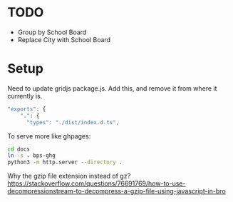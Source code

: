 # TODO
- Group by School Board
- Replace City with School Board

# Setup
Need to update gridjs package.js.
Add this, and remove it from where it currently is.
```js
"exports": {
    ".": {
      "types": "./dist/index.d.ts",
```

To serve more like ghpages:
```sh
cd docs
ln -s . bps-ghg
python3 -m http.server --directory .

```

Why the gzip file extension instead of gz?
https://stackoverflow.com/questions/76691769/how-to-use-decompressionstream-to-decompress-a-gzip-file-using-javascript-in-bro
